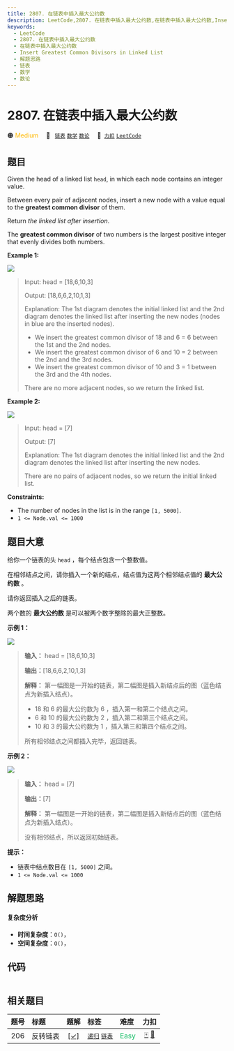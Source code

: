 ```yaml
---
title: 2807. 在链表中插入最大公约数
description: LeetCode,2807. 在链表中插入最大公约数,在链表中插入最大公约数,Insert Greatest Common Divisors in Linked List,解题思路,链表,数学,数论
keywords:
  - LeetCode
  - 2807. 在链表中插入最大公约数
  - 在链表中插入最大公约数
  - Insert Greatest Common Divisors in Linked List
  - 解题思路
  - 链表
  - 数学
  - 数论
---
```


# 2807. 在链表中插入最大公约数

🟠 <font color=#ffb800>Medium</font>&emsp; 🔖&ensp; [`链表`](/tag/linked-list.md) [`数学`](/tag/math.md) [`数论`](/tag/number-theory.md)&emsp; 🔗&ensp;[`力扣`](https://leetcode.cn/problems/insert-greatest-common-divisors-in-linked-list) [`LeetCode`](https://leetcode.com/problems/insert-greatest-common-divisors-in-linked-list)

## 题目

Given the head of a linked list `head`, in which each node contains an integer
value.

Between every pair of adjacent nodes, insert a new node with a value equal to
the **greatest common divisor** of them.

Return _the linked list after insertion_.

The **greatest common divisor** of two numbers is the largest positive integer
that evenly divides both numbers.



**Example 1:**

![](https://assets.leetcode.com/uploads/2023/07/18/ex1_copy.png)

> Input: head = [18,6,10,3]
> 
> Output: [18,6,6,2,10,1,3]
> 
> Explanation: The 1st diagram denotes the initial linked list and the 2nd diagram denotes the linked list after inserting the new nodes (nodes in blue are the inserted nodes).
> - We insert the greatest common divisor of 18 and 6 = 6 between the 1st and the 2nd nodes.
> - We insert the greatest common divisor of 6 and 10 = 2 between the 2nd and the 3rd nodes.
> - We insert the greatest common divisor of 10 and 3 = 1 between the 3rd and the 4th nodes.
> 
> There are no more adjacent nodes, so we return the linked list.

**Example 2:**

![](https://assets.leetcode.com/uploads/2023/07/18/ex2_copy1.png)

> Input: head = [7]
> 
> Output: [7]
> 
> Explanation: The 1st diagram denotes the initial linked list and the 2nd diagram denotes the linked list after inserting the new nodes.
> 
> There are no pairs of adjacent nodes, so we return the initial linked list.

**Constraints:**

  * The number of nodes in the list is in the range `[1, 5000]`.
  * `1 <= Node.val <= 1000`


## 题目大意

给你一个链表的头 `head` ，每个结点包含一个整数值。

在相邻结点之间，请你插入一个新的结点，结点值为这两个相邻结点值的 **最大公约数**  。

请你返回插入之后的链表。

两个数的 **最大公约数**  是可以被两个数字整除的最大正整数。



**示例 1：**

![](https://assets.leetcode.com/uploads/2023/07/18/ex1_copy.png)

> 
> 
> 
> 
> 
> **输入：** head = [18,6,10,3]
> 
> **输出：**[18,6,6,2,10,1,3]
> 
> **解释：** 第一幅图是一开始的链表，第二幅图是插入新结点后的图（蓝色结点为新插入结点）。
> - 18 和 6 的最大公约数为 6 ，插入第一和第二个结点之间。
> - 6 和 10 的最大公约数为 2 ，插入第二和第三个结点之间。
> - 10 和 3 的最大公约数为 1 ，插入第三和第四个结点之间。
> 
> 所有相邻结点之间都插入完毕，返回链表。
> 
> 

**示例 2：**

![](https://assets.leetcode.com/uploads/2023/07/18/ex2_copy1.png)

> 
> 
> 
> 
> 
> **输入：** head = [7]
> 
> **输出：**[7]
> 
> **解释：** 第一幅图是一开始的链表，第二幅图是插入新结点后的图（蓝色结点为新插入结点）。
> 
> 没有相邻结点，所以返回初始链表。
> 
> 



**提示：**

  * 链表中结点数目在 `[1, 5000]` 之间。
  * `1 <= Node.val <= 1000`


## 解题思路

#### 复杂度分析

- **时间复杂度**：`O()`，
- **空间复杂度**：`O()`，

## 代码

```javascript

```

## 相关题目

<!-- prettier-ignore -->
| 题号 | 标题 | 题解 | 标签 | 难度 | 力扣 |
| :------: | :------ | :------: | :------ | :------ | :------: |
| 206 | 反转链表 | [[✓]](/problem/0206.md) |  [`递归`](/tag/recursion.md) [`链表`](/tag/linked-list.md) | <font color=#15bd66>Easy</font> | [🀄️](https://leetcode.cn/problems/reverse-linked-list) [🔗](https://leetcode.com/problems/reverse-linked-list) |